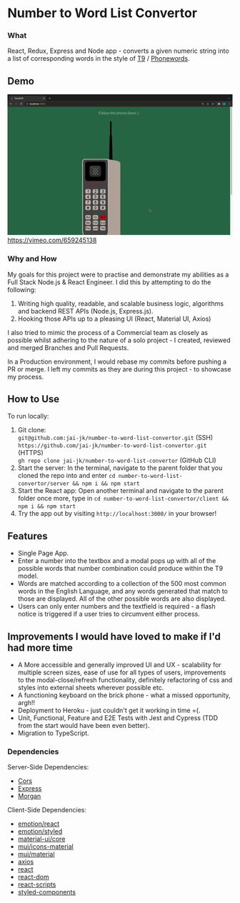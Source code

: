 # Number to Word List Convertor

### What

React, Redux, Express and Node app - converts a given numeric string into a list of corresponding words in the style of [T9](<https://en.wikipe.ia.org/wiki/T9_(predictive_text)>) / [Phonewords](https://en.wikipedia.org/wiki/Phoneword).

## Demo

![Translat9r Demo](translat9r-demo-gif.gif) <br>
https://vimeo.com/659245138

### Why and How

My goals for this project were to practise and demonstrate my abilities as a Full Stack Node.js & React Engineer. I did this by attempting to do the following:

1. Writing high quality, readable, and scalable business logic, algorithms and backend REST APIs (Node.js, Express.js).
2. Hooking those APIs up to a pleasing UI (React, Material UI, Axios)

I also tried to mimic the process of a Commercial team as closely as possible whilst adhering to the nature of a solo project - I created, reviewed and merged Branches and Pull Requests.

In a Production environment, I would rebase my commits before pushing a PR or merge. I left my commits as they are during this project - to showcase my process.

## How to Use

To run locally:

1. Git clone: <br>
   `git@github.com:jai-jk/number-to-word-list-convertor.git` (SSH) <br>
   `https://github.com/jai-jk/number-to-word-list-convertor.git` (HTTPS) <br>
   `gh repo clone jai-jk/number-to-word-list-convertor` (GitHub CLI)
2. Start the server: In the terminal, navigate to the parent folder that you cloned the repo into and enter `cd number-to-word-list-convertor/server && npm i && npm start`
3. Start the React app: Open another terminal and navigate to the parent folder once more, type in `cd number-to-word-list-convertor/client && npm i && npm start`
4. Try the app out by visiting `http://localhost:3000/` in your browser!

## Features

- Single Page App.
- Enter a number into the textbox and a modal pops up with all of the possible words that number combination could produce within the T9 model.
- Words are matched according to a collection of the 500 most common words in the English Language, and any words generated that match to those are displayed. All of the other possible words are also displayed.
- Users can only enter numbers and the textfield is required - a flash notice is triggered if a user tries to circumvent either process.

## Improvements I would have loved to make if I'd had more time

- A More accessible and generally improved UI and UX - scalability for multiple screen sizes, ease of use for all types of users, improvements to the modal-close/refresh functionality, definitely refactoring of css and styles into external sheets wherever possible etc.
- A functioning keyboard on the brick phone - what a missed opportunity, argh!!
- Deployment to Heroku - just couldn't get it working in time =(.
- Unit, Functional, Feature and E2E Tests with Jest and Cypress (TDD from the start would have been even better).
- Migration to TypeScript.

### Dependencies

Server-Side Dependencies:

- [Cors](https://www.npmjs.com/package/cors)
- [Express](https://www.npmjs.com/package/express)
- [Morgan](https://www.npmjs.com/package/morgan)

Client-Side Dependencies:

- [emotion/react](https://www.npmjs.com/package/@emotion/react)
- [emotion/styled](https://www.npmjs.com/package/@emotion/styled)
- [material-ui/core](https://www.npmjs.com/package/@material-ui/core)
- [mui/icons-material](https://www.npmjs.com/package/@mui/icons-material)
- [mui/material](https://www.npmjs.com/package/@mui/material)
- [axios](https://www.npmjs.com/package/axios)
- [react](https://www.npmjs.com/package/react)
- [react-dom](https://www.npmjs.com/package/react-dom)
- [react-scripts](https://www.npmjs.com/package/react-scripts)
- [styled-components](https://www.npmjs.com/package/styled-components)
